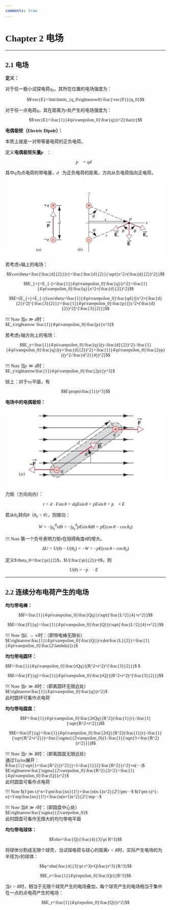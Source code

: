 ```yaml
---
comments: true
---
```


<span style="font-family: 'Times New Roman';">

# Chapter 2 电场

***

## 2.1 电场

**定义：**

对于任一极小试探电荷$q_0$，其所在位置的电场强度为：

$$\vec{E}=\lim\limits_{q_0\rightarrow0}\frac{\vec{F}}{q_0}$$

对于任一点电荷$q$，其在距离为$r$处产生的电场强度为：

$$\vec{E}=\frac{1}{4\pi\varepsilon_0}\frac{q}{r^2}\hat{r}$$

**电偶极矩（Electric Dipole）：**

本质上就是一对带等量电荷的正负电荷。

定义**电偶极矩矢量$\vec{p}$**：

$$\vec{p}=q\vec{d}$$

其中$q$为点电荷的带电量，$\vec{d}$为正负电荷的距离，方向从负电荷指向正电荷。

![alt text](image/2.1.jpg)

若考虑x轴上的电场：

$$\cos\theta=\frac{\frac{d}{2}}{r}=\frac{\frac{d}{2}}{\sqrt{x^2+(\frac{d}{2})^2}}$$

$$E_{+}=E_{-}=\frac{1}{4\pi\varepsilon_0}\frac{q}{r^2}=\frac{1}{4\pi\varepsilon_0}\frac{q}{x^2+(\frac{d}{2})^2}$$

$$E=(E_{+}+E_{-})\cos\theta=\frac{1}{4\pi\varepsilon_0}\frac{qd}{[x^2+(\frac{d}{2})^2]^{\frac{3}{2}}}=\frac{1}{4\pi\varepsilon_0}\frac{p}{[x^2+(\frac{d}{2})^2]^{\frac{3}{2}}}$$

!!! Note
    当$x\gg d$时：    
    $E_x\rightarrow \frac{1}{4\pi\varepsilon_0}\frac{p}{x^3}$

若考虑y轴方向上的电场：

$$E_y=\frac{1}{4\pi\varepsilon_0}\frac{q}{(y-\frac{d}{2})^2}-\frac{1}{4\pi\varepsilon_0}\frac{q}{(y+\frac{d}{2})^2}=\frac{1}{4\pi\varepsilon_0}\frac{2yp}{(y^2-\frac{d^2}{4})^2}$$

!!! Note
    当$y\gg d$时：  
    $E_y\rightarrow\frac{1}{4\pi\varepsilon_0}\frac{2p}{y^3}$

综上：对于xy平面，有

$$E\propto\frac{1}{r^3}$$

**电场中的电偶极矩：**

![alt text](image/2.2.jpg)

力矩（方向向内）：

$$\tau=d\cdot F\sin\theta=dqE\sin\theta=pE\sin\theta=\vec{p}\times\vec{E}$$

若从$\theta_0$转向$\theta$（$\theta_0<\theta$），则做功：

$$W=-\int_{\theta_0}^\theta\tau d\theta=-\int_{\theta_0}^\theta pE\sin\theta d\theta=pE(\cos\theta-\cos\theta_0)$$

!!! Note
    第一个负号表明力矩$\tau$在阻碍角度$\theta$的增大。

$$\Delta U=U(\theta)-U(\theta_0)=-W=-pE(\cos\theta-\cos\theta_0)$$

定义$\theta_0=\frac{\pi}{2}$，$U(\frac{\pi}{2})=0$，则

$$U(\theta)=-\vec{p}·\vec{E}$$

***

## 2.2 连续分布电荷产生的电场

**均匀带电棒：**

$$F=\frac{1}{4\pi\varepsilon_0}\frac{Qq}{r\sqrt{\frac{L^2}{4}+r^2}}$$

$$E=\frac{F}{q}=\frac{1}{4\pi\varepsilon_0}\frac{Q}{r\sqrt{\frac{L^2}{4}+r^2}}$$

!!! Note
    当$L\rightarrow\infty$时：（即带电棒无限长）  
    $E\rightarrow\frac{1}{4\pi\varepsilon_0}\frac{Q}{r\cdot\frac{L}{2}}=\frac{1}{4\pi\varepsilon_0}\frac{2\lambda}{r}$

**均匀带电圆环：**

$$F=\frac{1}{4\pi\varepsilon_0}\frac{rQq}{(R^2+r^2)^{\frac{3}{2}}}$ $

$$E=\frac{F}{q}=\frac{1}{4\pi\varepsilon_0}\frac{rQ}{(R^2+r^2)^{\frac{3}{2}}}$$

!!! Note
    当$r\gg R$时：（即离圆环无限远处）  
    $E\rightarrow\frac{1}{4\pi\varepsilon_0}\frac{q}{r^2}$  
    此时圆环可看作点电荷    

**均匀带电圆盘：**

$$F=\frac{1}{4\pi\varepsilon_0}\frac{2rQq}{R^2}(\frac{1}{r}-\frac{1}{\sqrt{R^2+r^2}})$$

$$E=\frac{F}{q}=\frac{1}{4\pi\varepsilon_0}\frac{2rQ}{R^2}(\frac{1}{r}-\frac{1}{\sqrt{R^2+r^2}})=\frac{\sigma}{2\varepsilon_0}(1-\frac{1}{\sqrt{1+\frac{R^2}{r^2}}})$$

!!! Note
    当$r\gg R$时：（即离圆盘无限远处）  
    通过Taylor展开：  
    $\frac{1}{\sqrt{1+\frac{R^2}{r^2}}}=1-\frac{1}{2}\frac{R^2}{r^2}+o(···)$  
    $E\rightarrow\frac{\sigma}{2\varepsilon_0}\frac{R^2}{2r^2}=\frac{1}{4\pi\varepsilon_0}\frac{Q}{r^2}$  
    此时圆盘可看作点电荷

!!! Note
    $(1\pm x)^n=1\pm\frac{nx}{1!}+\frac{n(n-1)x^2}{2!}\pm···$
    $(1\pm x)^{-n}=1\mp\frac{nx}{1!}+\frac{n(n+1)x^2}{2!}\mp···$

!!! Note
    当$R\gg r$时：（即圆盘中心处）  
    $E\rightarrow\frac{\sigma}{2\varepsilon_0}$  
    此时圆盘可看作无限大的均匀带电平面

**均匀带电球体：**

$$\rho=\frac{Q}{\frac{4}{3}\pi R^3}$$

将球体分割成无限个球壳，当试探电荷与球心的距离$r<R$时，实际产生电场的为半径为$r$的球体：

$$q=\rho(\frac{4}{3}\pi r^3)=Q\frac{r^3}{R^3}$$

$$E_r=\frac{1}{4\pi\epsilon_0}\frac{Qr}{R^3}$$

当$r>R$时，相当于无限个球壳产生的电场叠加，每个球壳产生的电场相当于集中在一点的点电荷产生的电场：

$$E_r=\frac{1}{4\pi\epsilon_0}\frac{Q}{r^2}$$

